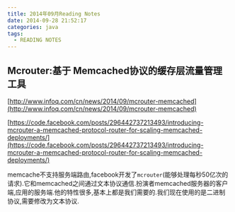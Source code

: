 ```yaml
---
title: 2014年09月Reading Notes
date: 2014-09-28 21:52:17
categories: java
tags:
  - READING NOTES
---
```


## Mcrouter:基于 Memcached协议的缓存层流量管理工具
[http://www.infoq.com/cn/news/2014/09/mcrouter-memcached](http://www.infoq.com/cn/news/2014/09/mcrouter-memcached)

[https://code.facebook.com/posts/296442737213493/introducing-mcrouter-a-memcached-protocol-router-for-scaling-memcached-deployments/](https://code.facebook.com/posts/296442737213493/introducing-mcrouter-a-memcached-protocol-router-for-scaling-memcached-deployments/)

memcache不支持服务端路由,facebook开发了`mcrouter`(能够处理每秒50亿次的请求).它和memcached之间通过文本协议通信.扮演者memcached服务器的客户端,应用的服务端.他的特性很多,基本上都是我们需要的.我们现在使用的是二进制协议,需要修改为文本协议.




